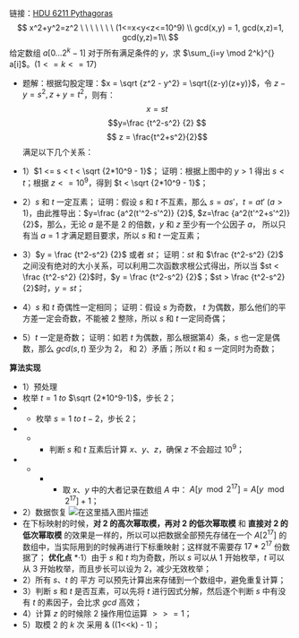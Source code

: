 链接：[HDU 6211 Pythagoras](http://acm.hdu.edu.cn/showproblem.php?pid=6211)
$$
 x^2+y^2=z^2  \ \ \ \ \ \ \  (1<=x<y<z<=10^9) \\
 gcd(x,y) = 1, gcd(x,z)=1, gcd(y,z)=1\\
 $$
给定数组 $a[0...2^k-1]$ 对于所有满足条件的 $y$，求 $\sum_{i=y \mod 2^k}^{} a[i]$。$(1<=k<=17)$

* 题解：根据勾股定理：$x = \sqrt {z^2 - y^2} = \sqrt{(z-y)(z+y)}$，令 $z-y= s^2, z+y = t^2$，则有：
$$x = st$$ $$y=\frac {t^2-s^2} {2} $$ $$ z = \frac{t^2+s^2}{2}$$
满足以下几个关系：
* 1）$1 <= s < t < \sqrt {2*10^9 - 1}$；
证明：根据上图中的  $y > 1$ 得出 $s < t$；根据 $z <= 10^9$，得到 $t < \sqrt {2*10^9 - 1}$；
* 2）$s$ 和 $t$ 一定互素；
证明：假设 $s$ 和 $t$ 不互素，那么 $s = as'$，$t=at'$ $(a>1)$，由此推导出：$y=\frac {a^2(t'^2-s'^2)} {2}$, $z=\frac {a^2(t'^2+s'^2)} {2}$，那么，无论 $a$ 是不是 $2$ 的倍数，$y$ 和 $z$ 至少有一个公因子 $a$， 所以只有当 $a=1$ 才满足题目要求，所以  $s$ 和 $t$ 一定互素；

* 3）$y = \frac {t^2-s^2} {2}$ 或者 $st$；
证明：$st$ 和 $\frac {t^2-s^2} {2}$ 之间没有绝对的大小关系，可以利用二次函数求根公式得出，所以当 $st < \frac {t^2-s^2} {2}$时，$y = \frac {t^2-s^2} {2}$；$st > \frac {t^2-s^2} {2}$时，$y = st$；
* 4）$s$ 和 $t$ 奇偶性一定相同；
证明：假设 $s$ 为奇数， $t$ 为偶数，那么他们的平方差一定会奇数，不能被 $2$ 整除，所以 $s$ 和 $t$ 一定同奇偶；
* 5）$t$ 一定是奇数；
证明：如若 $t$ 为偶数，那么根据第4）条，$s$ 也一定是偶数，那么 $gcd(s,t)$ 至少为 $2$， 和 2）矛盾；所以 $t$ 和 $s$ 一定同时为奇数；

**算法实现**
* 1）预处理
* 枚举 $t = 1$ $to$ $\sqrt {2*10^9-1}$，步长 $2$；
* * 枚举 $s=1$ $to$ $t-2$，步长 $2$；
* * * 判断 $s$ 和 $t$ 互素后计算 $x、y、z$，确保 $z$ 不会超过 $10^9$；
* * * * 取 $x、y$ 中的大者记录在数组 $A$ 中：  $A[y \mod 2^{17}]  = A[y \mod 2^{17}]  + 1$；
* 2）数据恢复
![在这里插入图片描述](https://img-blog.csdnimg.cn/20201120072348585.png#pic_center)
* 在下标映射的时候，**对 2 的高次幂取模，再对 2 的低次幂取模** 和 **直接对 2 的低次幂取模** 的效果是一样的，所以可以把数据全部预先存储在一个 $A[2^{17}]$ 的数组中，当实际用到的时候再进行下标重映射；这样就不需要存 $17 * 2^{17}$ 份数据了；
**优化点**
*·1）由于 $s$ 和 $t$ 均为奇数，所以 $s$ 可以从 $1$ 开始枚举，$t$ 可以从 $3$ 开始枚举，而且步长可以设为 2，减少无效枚举；
* 2）所有 $s$、$t$ 的 平方 可以预先计算出来存储到一个数组中，避免重复计算；
* 3）判断 $s$ 和 $t$ 是否互素，可以先将 $t$ 进行因式分解，然后逐个判断 $s$ 中有没有 $t$ 的素因子，会比求 $gcd$ 高效；
* 4）计算 $z$ 的时候除 $2$ 操作用位运算 $>>= 1$；
* 5）取模 $2$ 的 $k$ 次 采用 & ((1<<k) - 1)；
